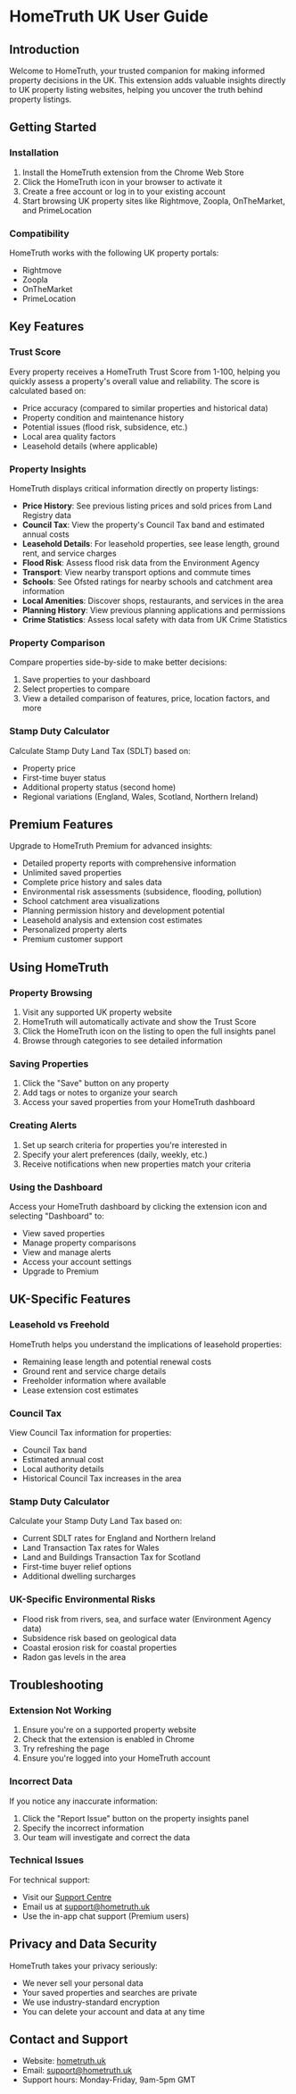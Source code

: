 # HomeTruth UK User Guide

## Introduction

Welcome to HomeTruth, your trusted companion for making informed property decisions in the UK. This extension adds valuable insights directly to UK property listing websites, helping you uncover the truth behind property listings.

## Getting Started

### Installation

1. Install the HomeTruth extension from the Chrome Web Store
2. Click the HomeTruth icon in your browser to activate it
3. Create a free account or log in to your existing account
4. Start browsing UK property sites like Rightmove, Zoopla, OnTheMarket, and PrimeLocation

### Compatibility

HomeTruth works with the following UK property portals:

- Rightmove
- Zoopla
- OnTheMarket
- PrimeLocation

## Key Features

### Trust Score

Every property receives a HomeTruth Trust Score from 1-100, helping you quickly assess a property's overall value and reliability. The score is calculated based on:

- Price accuracy (compared to similar properties and historical data)
- Property condition and maintenance history
- Potential issues (flood risk, subsidence, etc.)
- Local area quality factors
- Leasehold details (where applicable)

### Property Insights

HomeTruth displays critical information directly on property listings:

- **Price History**: See previous listing prices and sold prices from Land Registry data
- **Council Tax**: View the property's Council Tax band and estimated annual costs
- **Leasehold Details**: For leasehold properties, see lease length, ground rent, and service charges
- **Flood Risk**: Assess flood risk data from the Environment Agency
- **Transport**: View nearby transport options and commute times
- **Schools**: See Ofsted ratings for nearby schools and catchment area information
- **Local Amenities**: Discover shops, restaurants, and services in the area
- **Planning History**: View previous planning applications and permissions
- **Crime Statistics**: Assess local safety with data from UK Crime Statistics

### Property Comparison

Compare properties side-by-side to make better decisions:

1. Save properties to your dashboard
2. Select properties to compare
3. View a detailed comparison of features, price, location factors, and more

### Stamp Duty Calculator

Calculate Stamp Duty Land Tax (SDLT) based on:

- Property price
- First-time buyer status
- Additional property status (second home)
- Regional variations (England, Wales, Scotland, Northern Ireland)

## Premium Features

Upgrade to HomeTruth Premium for advanced insights:

- Detailed property reports with comprehensive information
- Unlimited saved properties
- Complete price history and sales data
- Environmental risk assessments (subsidence, flooding, pollution)
- School catchment area visualizations
- Planning permission history and development potential
- Leasehold analysis and extension cost estimates
- Personalized property alerts
- Premium customer support

## Using HomeTruth

### Property Browsing

1. Visit any supported UK property website
2. HomeTruth will automatically activate and show the Trust Score
3. Click the HomeTruth icon on the listing to open the full insights panel
4. Browse through categories to see detailed information

### Saving Properties

1. Click the "Save" button on any property
2. Add tags or notes to organize your search
3. Access your saved properties from your HomeTruth dashboard

### Creating Alerts

1. Set up search criteria for properties you're interested in
2. Specify your alert preferences (daily, weekly, etc.)
3. Receive notifications when new properties match your criteria

### Using the Dashboard

Access your HomeTruth dashboard by clicking the extension icon and selecting "Dashboard" to:

- View saved properties
- Manage property comparisons
- View and manage alerts
- Access your account settings
- Upgrade to Premium

## UK-Specific Features

### Leasehold vs Freehold

HomeTruth helps you understand the implications of leasehold properties:

- Remaining lease length and potential renewal costs
- Ground rent and service charge details
- Freeholder information where available
- Lease extension cost estimates

### Council Tax

View Council Tax information for properties:

- Council Tax band
- Estimated annual cost
- Local authority details
- Historical Council Tax increases in the area

### Stamp Duty Calculator

Calculate your Stamp Duty Land Tax based on:

- Current SDLT rates for England and Northern Ireland
- Land Transaction Tax rates for Wales
- Land and Buildings Transaction Tax for Scotland
- First-time buyer relief options
- Additional dwelling surcharges

### UK-Specific Environmental Risks

- Flood risk from rivers, sea, and surface water (Environment Agency data)
- Subsidence risk based on geological data
- Coastal erosion risk for coastal properties
- Radon gas levels in the area

## Troubleshooting

### Extension Not Working

1. Ensure you're on a supported property website
2. Check that the extension is enabled in Chrome
3. Try refreshing the page
4. Ensure you're logged into your HomeTruth account

### Incorrect Data

If you notice any inaccurate information:

1. Click the "Report Issue" button on the property insights panel
2. Specify the incorrect information
3. Our team will investigate and correct the data

### Technical Issues

For technical support:

- Visit our [Support Centre](https://hometruth.uk/support)
- Email us at support@hometruth.uk
- Use the in-app chat support (Premium users)

## Privacy and Data Security

HomeTruth takes your privacy seriously:

- We never sell your personal data
- Your saved properties and searches are private
- We use industry-standard encryption
- You can delete your account and data at any time

## Contact and Support

- Website: [hometruth.uk](https://hometruth.uk)
- Email: support@hometruth.uk
- Support hours: Monday-Friday, 9am-5pm GMT
